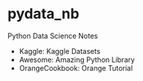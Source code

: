 # pydata_nb

Python Data Science Notes

- Kaggle: Kaggle Datasets
- Awesome: Amazing Python Library
- OrangeCookbook: Orange Tutorial